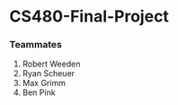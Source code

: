 # CS480-Final-Project
### Teammates
<ol>
<li>Robert Weeden</li>
<li>Ryan Scheuer</li>
<li>Max Grimm</li>
<li>Ben Pink</li>
</ol>
